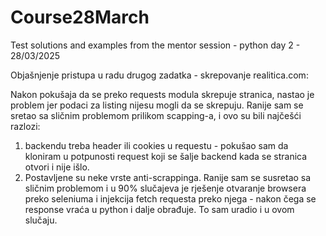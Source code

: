 # Course28March
Test solutions and examples from the mentor session - python day 2 - 28/03/2025

Objašnjenje pristupa u radu drugog zadatka - skrepovanje realitica.com:

Nakon pokušaja da se preko requests modula skrepuje stranica, nastao je problem jer podaci za listing nijesu mogli da se skrepuju. Ranije sam se sretao sa sličnim problemom prilikom scapping-a, i ovo su bili najčešći razlozi:
1. backendu treba header ili cookies u requestu - pokušao sam da kloniram u potpunosti request koji se šalje backend kada se stranica otvori i nije išlo.
2. Postavljene su neke vrste anti-scrappinga.
Ranije sam se susretao sa sličnim problemom i u 90% slučajeva je rješenje otvaranje browsera preko seleniuma i injekcija fetch requesta preko njega - nakon čega se response vraća u python i dalje obrađuje. To sam uradio i u ovom slučaju.
